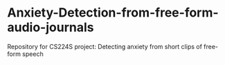 # Anxiety-Detection-from-free-form-audio-journals
Repository for CS224S project: Detecting anxiety from short clips of free-form speech
